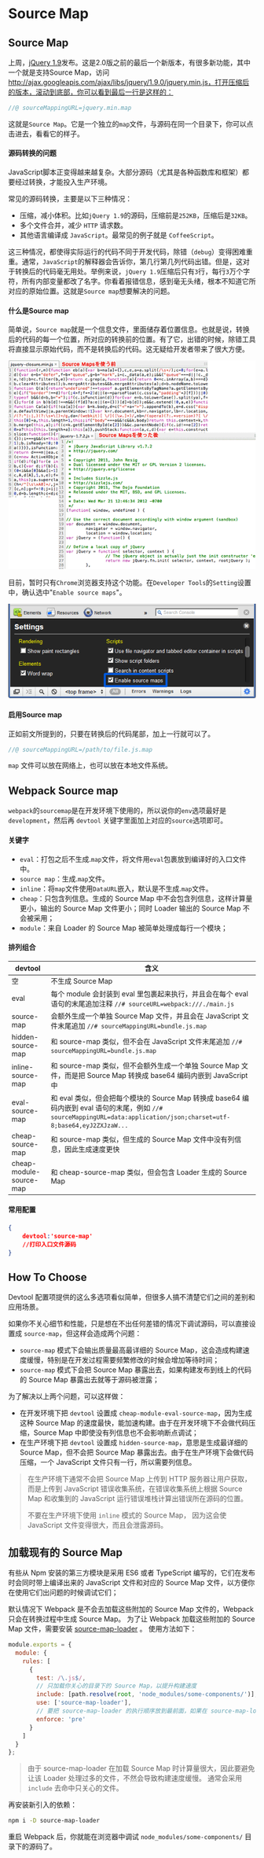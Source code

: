# Source Map

## Source Map

上周，[jQuery 1.9](http://blog.jquery.com/2013/01/15/jquery-1-9-final-jquery-2-0-beta-migrate-final-released/)发布。这是2.0版之前的最后一个新版本，有很多新功能，其中一个就是支持Source Map，访问 http://ajax.googleapis.com/ajax/libs/jquery/1.9.0/jquery.min.js，打开压缩后的版本，滚动到底部，你可以看到最后一行是这样的：

```js
//@ sourceMappingURL=jquery.min.map
```

这就是`Source Map`。它是一个独立的`map`文件，与源码在同一个目录下，你可以点击进去，看看它的样子。

#### 源码转换的问题

JavaScript脚本正变得越来越复杂。大部分源码（尤其是各种函数库和框架）都要经过转换，才能投入生产环境。

常见的源码转换，主要是以下三种情况：

+ 压缩，减小体积。比如`jQuery 1.9`的源码，压缩前是`252KB`，压缩后是`32KB`。
+ 多个文件合并，减少 `HTTP` 请求数。
+ 其他语言编译成 `JavaScript`。最常见的例子就是 `CoffeeScript`。

这三种情况，都使得实际运行的代码不同于开发代码，除错（`debug`）变得困难重重。通常，`JavaScript`的解释器会告诉你，第几行第几列代码出错。但是，这对于转换后的代码毫无用处。举例来说，`jQuery 1.9`压缩后只有`3`行，每行`3`万个字符，所有内部变量都改了名字。你看着报错信息，感到毫无头绪，根本不知道它所对应的原始位置。这就是`Source map`想要解决的问题。

#### 什么是Source map

简单说，`Source map`就是一个信息文件，里面储存着位置信息。也就是说，转换后的代码的每一个位置，所对应的转换前的位置。有了它，出错的时候，除错工具将直接显示原始代码，而不是转换后的代码。这无疑给开发者带来了很大方便。

![img](assets/bg2013012204.png)

目前，暂时只有`Chrome`浏览器支持这个功能。在`Developer Tools`的`Setting`设置中，确认选中"`Enable source maps`"。

![img](assets/bg2013012201.png)

#### 启用Source map

正如前文所提到的，只要在转换后的代码尾部，加上一行就可以了。

```js
//@ sourceMappingURL=/path/to/file.js.map
```

`map` 文件可以放在网络上，也可以放在本地文件系统。

## Webpack Source map

`webpack`的`sourcemap`是在开发环境下使用的，所以说你的`env`选项最好是`development`，然后再 `devtool` 关键字里面加上对应的`source`选项即可。

#### 关键字

+ `eval`：打包之后不生成.`map`文件，将文件用`eval`包裹放到编译好的入口文件中。
+ `source map`：生成.`map`文件。
+ `inline`：将`map`文件使用`DataURL`嵌入，默认是不生成.`map`文件。
+ `cheap`：只包含列信息。生成的 Source Map 中不会包含列信息，这样计算量更小，输出的 Source Map 文件更小；同时 Loader 输出的 Source Map 不会被采用；
+ `module`：来自 Loader 的 Source Map 被简单处理成每行一个模块；

#### 排列组合

| devtool                 | 含义                                                         |
| ----------------------- | ------------------------------------------------------------ |
| 空                      | 不生成 Source Map                                            |
| eval                    | 每个 module 会封装到 eval 里包裹起来执行，并且会在每个 eval 语句的末尾追加注释 `//# sourceURL=webpack:///./main.js` |
| source-map              | 会额外生成一个单独 Source Map 文件，并且会在 JavaScript 文件末尾追加 `//# sourceMappingURL=bundle.js.map` |
| hidden-source-map       | 和 source-map 类似，但不会在 JavaScript 文件末尾追加 `//# sourceMappingURL=bundle.js.map` |
| inline-source-map       | 和 source-map 类似，但不会额外生成一个单独 Source Map 文件，而是把 Source Map 转换成 base64 编码内嵌到 JavaScript 中 |
| eval-source-map         | 和 eval 类似，但会把每个模块的 Source Map 转换成 base64 编码内嵌到 eval 语句的末尾，例如 `//# sourceMappingURL=data:application/json;charset=utf-8;base64,eyJ2ZXJzaW...` |
| cheap-source-map        | 和 source-map 类似，但生成的 Source Map 文件中没有列信息，因此生成速度更快 |
| cheap-module-source-map | 和 cheap-source-map 类似，但会包含 Loader 生成的 Source Map  |

#### 常用配置

```json
{
	devtool:'source-map'
    //打印入口文件源码
}
```

## How To Choose

Devtool 配置项提供的这么多选项看似简单，但很多人搞不清楚它们之间的差别和应用场景。

如果你不关心细节和性能，只是想在不出任何差错的情况下调试源码，可以直接设置成 `source-map`，但这样会造成两个问题：

- `source-map` 模式下会输出质量最高最详细的 Source Map，这会造成构建速度缓慢，特别是在开发过程需要频繁修改的时候会增加等待时间；
- `source-map` 模式下会把 Source Map 暴露出去，如果构建发布到线上的代码的 Source Map 暴露出去就等于源码被泄露；

为了解决以上两个问题，可以这样做：

- 在开发环境下把 `devtool` 设置成 `cheap-module-eval-source-map`，因为生成这种 Source Map 的速度最快，能加速构建。由于在开发环境下不会做代码压缩，Source Map 中即使没有列信息也不会影响断点调试；
- 在生产环境下把 `devtool` 设置成 `hidden-source-map`，意思是生成最详细的 Source Map，但不会把 Source Map 暴露出去。由于在生产环境下会做代码压缩，一个 JavaScript 文件只有一行，所以需要列信息。

> 在生产环境下通常不会把 Source Map 上传到 HTTP 服务器让用户获取，而是上传到 JavaScript 错误收集系统，在错误收集系统上根据 Source Map 和收集到的 JavaScript 运行错误堆栈计算出错误所在源码的位置。
>
> 不要在生产环境下使用 `inline` 模式的 Source Map， 因为这会使 JavaScript 文件变得很大，而且会泄露源码。

## 加载现有的 Source Map

有些从 Npm 安装的第三方模块是采用 ES6 或者 TypeScript 编写的，它们在发布时会同时带上编译出来的 JavaScript 文件和对应的 Source Map 文件，以方便你在使用它们出问题的时候调试它们；

默认情况下 Webpack 是不会去加载这些附加的 Source Map 文件的，Webpack 只会在转换过程中生成 Source Map。 为了让 Webpack 加载这些附加的 Source Map 文件，需要安装 [source-map-loader](https://github.com/webpack-contrib/source-map-loader) 。 使用方法如下：

```js
module.exports = {
  module: {
    rules: [
      {
        test: /\.js$/,
        // 只加载你关心的目录下的 Source Map，以提升构建速度
        include: [path.resolve(root, 'node_modules/some-components/')],
        use: ['source-map-loader'],
        // 要把 source-map-loader 的执行顺序放到最前面，如果在 source-map-loader 之前有 Loader 转换了该 JavaScript 文件，会导致 Source Map 映射错误
        enforce: 'pre'
      }
    ]
  }
};
```

> 由于 source-map-loader 在加载 Source Map 时计算量很大，因此要避免让该 Loader 处理过多的文件，不然会导致构建速度缓慢。 通常会采用 `include` 去命中只关心的文件。

再安装新引入的依赖：

```bash
npm i -D source-map-loader
```

重启 Webpack 后，你就能在浏览器中调试 `node_modules/some-components/` 目录下的源码了。
